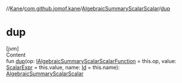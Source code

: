 //[Kane](../../index.md)/[com.github.jomof.kane](../index.md)/[AlgebraicSummaryScalarScalar](index.md)/[dup](dup.md)



# dup  
[jvm]  
Content  
fun [dup](dup.md)(op: [IAlgebraicSummaryScalarScalarFunction](../-i-algebraic-summary-scalar-scalar-function/index.md) = this.op, value: [ScalarExpr](../-scalar-expr/index.md) = this.value, name: [Id](../../com.github.jomof.kane.impl/index.md#%5Bcom.github.jomof.kane.impl%2FId%2F%2F%2FPointingToDeclaration%2F%5D%2FClasslikes%2F-225615094) = this.name): [AlgebraicSummaryScalarScalar](index.md)  




